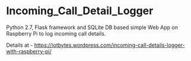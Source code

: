 # Incoming_Call_Detail_Logger
Python 2.7, Flask framework and SQLite DB based simple Web App on Raspberry Pi to log  incoming call details.

Details at -
https://iotbytes.wordpress.com/incoming-call-details-logger-with-raspberry-pi/
